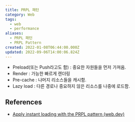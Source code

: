 ```yaml
---
title: PRPL 패턴
category: Web
tags:
  - web
  - performance
aliases:
  - PRPL 패턴
  - PRPL Pattern
created: 2022-01-08T06:44:00.000Z
updated: 2022-09-06T14:00:06.824Z
---
```


<Metadata />

- Preload(또는 Push라고도 함) : 중요한 자원들을 먼저 가져옴.
- Render : 가능한 빠르게 렌더링
- Pre-cache : 나머지 리소스들을 캐시함.
- Lazy load : 다른 경로나 중요하지 않은 리소스를 나중에 로드함.

## References

- [Apply instant loading with the PRPL pattern (web.dev)](https://web.dev/apply-instant-loading-with-prpl/)
